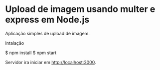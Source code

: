 # Upload de imagem usando multer e express em Node.js 

Aplicação simples de upload de imagem. 

Intalação 
    
   $ npm install 
   $ npm start

Servidor ira iniciar em [http://localhost:3000](http://localhost:3000). 
